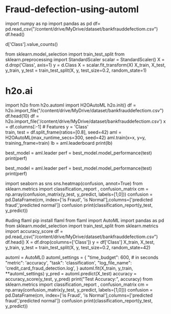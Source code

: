 # Fraud-defection-using-automl
import numpy as np
import pandas as pd
df= pd.read_csv("/content/drive/MyDrive/dataset/bankfrauddefectiom.csv")
df.head()

d['Class'].value_counts()

from sklearn.model_selection import train_test_split
from sklearn.preprocessing import StandardScaler
scalar = StandardScaler()
X = d.drop('Class', axis=1)
y = d.Class
X = scalar.fit_transform(X)
X_train, X_test, y_train, y_test = train_test_split(X, y, test_size=0.2, random_state=1)
# h2o.ai
import h2o
from h2o.automl import H2OAutoML
h2o.init()
df = h2o.import_file("/content/drive/MyDrive/dataset/bankfrauddefectiom.csv")
df.head(10)
df = h2o.import_file('/content/drive/MyDrive/dataset/bankfrauddefectiom.csv')
x = df.columns[:-1]  # Features
y = 'Class'  
train, test = df.split_frame(ratios=[0.8], seed=42)
aml = H2OAutoML(max_runtime_secs=300, seed=42)
aml.train(x=x, y=y, training_frame=train)
lb = aml.leaderboard
print(lb)

best_model = aml.leader
perf = best_model.model_performance(test)
print(perf)

best_model = aml.leader
perf = best_model.model_performance(test)
print(perf)

import seaborn as sns
sns.heatmap(confusion, annot=True)
from sklearn.metrics import classification_report , confusion_matrix
cm = np.array(confusion_matrix(y_test, y_predict, labels=[1,0]))
confusion = pd.DataFrame(cm, index=['is Fraud', 'is Normal'],columns=['predicted fraud','predicted normal'])
confusion
print(classification_report(y_test, y_predict))

#uding flaml
pip install flaml
from flaml import AutoML
import pandas as pd
from sklearn.model_selection import train_test_split
from sklearn.metrics import accuracy_score
df = pd.read_csv("/content/drive/MyDrive/dataset/bankfrauddefectiom.csv")
df.head()
X = df.drop(columns=['Class'])
y = df['Class']
X_train, X_test, y_train, y_test = train_test_split(X, y, test_size=0.2, random_state=42)

automl = AutoML()
automl_settings = {
    "time_budget": 600,  # in seconds
    "metric": 'accuracy',
    "task": 'classification',
    "log_file_name": 'credit_card_fraud_detection.log',
}
automl.fit(X_train, y_train, **automl_settings)
y_pred = automl.predict(X_test)
accuracy = accuracy_score(y_test, y_pred)
print("Test Accuracy:", accuracy)
from sklearn.metrics import classification_report , confusion_matrix
cm = np.array(confusion_matrix(y_test, y_predict, labels=[1,0]))
confusion = pd.DataFrame(cm, index=['is Fraud', 'is Normal'],columns=['predicted fraud','predicted normal'])
confusion
print(classification_report(y_test, y_predict))
